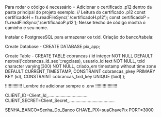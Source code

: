Para rodar o código é necessário =
Adicionar o certificado .p12 dentro da pasta principal do projeto exemplo:
// Leitura do certificado .p12
const certificadoH = fs.readFileSync('./certificadoH.p12');
const certificadoP = fs.readFileSync('./certificadoP.p12');
Nesse trecho de código mostra o caminho e seu nome.

Instalar o PostgreesSQL para armazenar os txid.
Criação do banco/tabela: 

Create Database -
CREATE DATABASE pix_app;

Create Table - 
CREATE TABLE cobrancas (
    id integer NOT NULL DEFAULT nextval('cobrancas_id_seq'::regclass),
    usuario_id text NOT NULL,
    txid character varying(300) NOT NULL,
    criado_em timestamp without time zone DEFAULT CURRENT_TIMESTAMP,
    CONSTRAINT cobrancas_pkey PRIMARY KEY (id),
    CONSTRAINT cobrancas_txid_key UNIQUE (txid)
);


!!!!!!!!!!!!!! Lembre de adicionar sempre o .env !!!!!!!!!!!!!!!!!!

CLIENT_ID=Client_Id_................................
CLIENT_SECRET=Client_Secret_.....................................

SENHA_BANCO=Senha_Do_Banco
CHAVE_PIX=suaChavePix
PORT=3000
